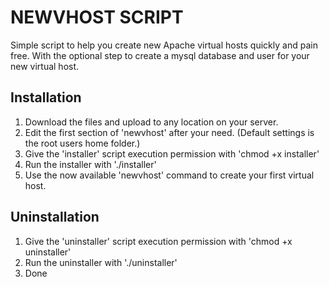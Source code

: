 NEWVHOST SCRIPT
====================

Simple script to help you create new Apache virtual hosts quickly and pain free. With the optional step to create a mysql database and user for your new virtual host.

Installation
---------------------

1. Download the files and upload to any location on your server.
2. Edit the first section of 'newvhost' after your need. (Default settings is the root users home folder.)
3. Give the 'installer' script execution permission with 'chmod +x installer'
4. Run the installer with './installer'
5. Use the now available 'newvhost' command to create your first virtual host.

Uninstallation
---------------------

1. Give the 'uninstaller' script execution permission with 'chmod +x uninstaller'
2. Run the uninstaller with './uninstaller'
3. Done
